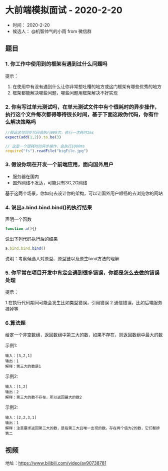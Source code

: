 # 大前端模拟面试 - 2020-2-20

- 时间： 2020-2-20
- 候选人： @机智帅气的小雨 from 微信群

## 题目


### 1. 你工作中使用到的框架有遇到过什么问题吗

提示：

1. 在使用中有没有遇到什么让你非常想吐槽的地方或这门框架有哪些优秀的地方
2. 框架都能解决哪些问题，哪些问题用框架解决不好实现



### 2. 你有写过单元测试吗，在单元测试文件中有个很耗时的异步操作，执行这个文件每次都得等待很长时间，基于下面这段伪代码，你有什么解决策略吗

```js
//假设这句同步代码会执行999次，执行一次耗时1ms
expect(add(1,2)).to.be(3)

// 这是一个很耗时的异步操作，会执行1000ms
require("fs").readFile("bigFile.jpg")
```

### 3. 假设你现在开发一个前端应用，面向国外用户
- 服务器在国内
- 国外网络不发达，可能只有3G,2G网络

基于这两个场景，你如何去设计你的架构，可以让国外用户顺畅的去浏览你的网站

### 4. 说出a.bind.bind.bind()的执行结果

声明一个函数

```js
function a(){}
```
说出下列代码执行后的结果
```js
a.bind.bind.bind()
```
说明：考察候选人对原型、原型链以及原生bind方法的理解


### 5. 你平常在项目开发中肯定会遇到很多错误，你都是怎么去做的错误处理

提示：

1.在执行代码期间可能会发生比如类型错误，引用错误
2.通信错误，比如后端服务挂掉等

### 6.算法题
给定一个非空数组，返回数组中第三大的数，如果不存在，则返回数组中最大的数

示例1:
```
输入：[3,2,1]
输出：1
解释：第三大的数是1
```

示例2:
```
输入：[1,2]
输出：2
解释：第三大的数不存在，所以返回最大的数2
```

示例2:
```
输入：[2,2,3,1]
输出：1
解释：注意要求返回第三大的数，是指第三大且唯一出现的数。存在两个值为2的数，它们都排第二
```

## 视频

地址：https://www.bilibili.com/video/av90738781